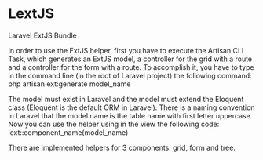 LextJS
======

Laravel ExtJS Bundle

In order to use the ExtJS helper, first you have to execute the Artisan CLI Task, which generates an ExtJS model, a controller for the grid with a route and a controller  for the form with a route. To accomplish it, you have to type in the command line (in the root of Laravel project) the following command:
php artisan ext:generate model_name

The model must exist in Laravel and the model must extend the Eloquent class (Eloquent is the default ORM in Laravel). There is a naming convention in Laravel that the model name is the table name with first letter uppercase.
Now you can use the helper using in the view the following code:
lext::component_name(model_name)

There are implemented helpers for 3 components: grid, form and tree.